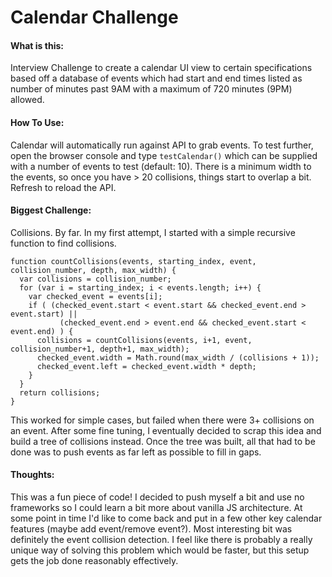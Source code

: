 # Calendar Challenge

#### What is this:
Interview Challenge to create a calendar UI view to certain specifications based off a database of events which had start and end times listed as number of minutes past 9AM with a maximum of 720 minutes (9PM) allowed.

#### How To Use:
Calendar will automatically run against API to grab events.
To test further, open the browser console and type `testCalendar()` which can be supplied with a number of events to test (default: 10).
There is a minimum width to the events, so once you have > 20 collisions, things start to overlap a bit.
Refresh to reload the API.

#### Biggest Challenge:
Collisions. By far. In my first attempt, I started with a simple recursive function to find collisions.
```
function countCollisions(events, starting_index, event, collision_number, depth, max_width) {
  var collisions = collision_number;
  for (var i = starting_index; i < events.length; i++) {
    var checked_event = events[i];
    if ( (checked_event.start < event.start && checked_event.end > event.start) ||
           (checked_event.end > event.end && checked_event.start < event.end) ) {
      collisions = countCollisions(events, i+1, event, collision_number+1, depth+1, max_width);
      checked_event.width = Math.round(max_width / (collisions + 1));
      checked_event.left = checked_event.width * depth;
    }
  }
  return collisions;
}
```
This worked for simple cases, but failed when there were 3+ collisions on an event.  After some fine tuning, I eventually decided to scrap this idea and build a tree of collisions instead.  Once the tree was built, all that had to be done was to push events as far left as possible to fill in gaps.

#### Thoughts:
This was a fun piece of code!
I decided to push myself a bit and use no frameworks so I could learn a bit more about vanilla JS architecture. At some point in time I'd like to come back and put in a few other key calendar features (maybe add event/remove event?). Most interesting bit was definitely the event collision detection.  I feel like there is probably a really unique way of solving this problem which would be faster, but this setup gets the job done reasonably effectively.